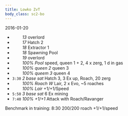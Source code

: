 ```yaml
---
title: Lowko ZvT
body_class: sc2-bo
---
```


2016-01-20

- `    ` _13_                 overlord
- `    ` _17_                 Hatch 2
- `    ` _18_                 Extractor 1
- `    ` _18_                 Spawning Pool
- `    ` _19_                 overlord
- `    ` _100% Pool_          speed, queen 1 + 2, 4 x zerg, 1 d in gas
- `    ` _100% queen 2_       queen 3
- `    ` _100% queem 3_       queen 4
- `3:30` _2 base sat_         Hatch 3, 3 Ex up, Roach, 20 zerg
- `    ` _100% Roach W_       Lair, 2 x Evo, ~5 roaches
- `    ` _100% Lair_          +1/+1/Speed
- `5:50` _3 base sat_         6 Ex mining
- `7:40` _100% +1/+1_         Attack with Roach/Ravanger

Benchmark in training:
8:30 200/200 roach +1/+1/speed
